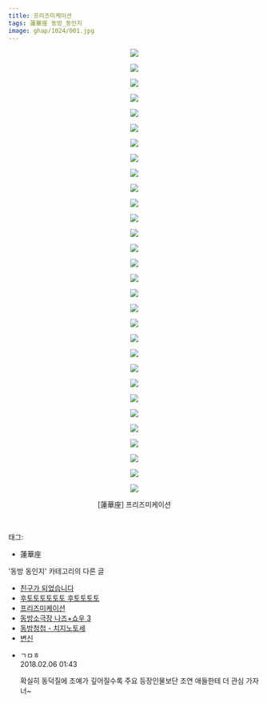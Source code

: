 ```yaml
---
title: 프리즈미케이션
tags: 蓮華座 동방_동인지
image: ghap/1024/001.jpg
---
```

<div class="article">
<p style="text-align: center; clear: none; float: none;"><img src="{{ site.nasurl }}/ghap/1024/001.jpg"/></p>
<p style="text-align: center; clear: none; float: none;"><img src="{{ site.nasurl }}/ghap/1024/002.jpg"/></p>
<p style="text-align: center; clear: none; float: none;"><img src="{{ site.nasurl }}/ghap/1024/003.jpg"/></p>
<p style="text-align: center; clear: none; float: none;"><img src="{{ site.nasurl }}/ghap/1024/004.jpg"/></p>
<p style="text-align: center; clear: none; float: none;"><img src="{{ site.nasurl }}/ghap/1024/005.jpg"/></p>
<p style="text-align: center; clear: none; float: none;"><img src="{{ site.nasurl }}/ghap/1024/006.jpg"/></p>
<p style="text-align: center; clear: none; float: none;"><img src="{{ site.nasurl }}/ghap/1024/007.jpg"/></p>
<p style="text-align: center; clear: none; float: none;"><img src="{{ site.nasurl }}/ghap/1024/008.jpg"/></p>
<p style="text-align: center; clear: none; float: none;"><img src="{{ site.nasurl }}/ghap/1024/009.jpg"/></p>
<p style="text-align: center; clear: none; float: none;"><img src="{{ site.nasurl }}/ghap/1024/010.jpg"/></p>
<p style="text-align: center; clear: none; float: none;"><img src="{{ site.nasurl }}/ghap/1024/011.jpg"/></p>
<p style="text-align: center; clear: none; float: none;"><img src="{{ site.nasurl }}/ghap/1024/012.jpg"/></p>
<p style="text-align: center; clear: none; float: none;"><img src="{{ site.nasurl }}/ghap/1024/013.jpg"/></p>
<p style="text-align: center; clear: none; float: none;"><img src="{{ site.nasurl }}/ghap/1024/014.jpg"/></p>
<p style="text-align: center; clear: none; float: none;"><img src="{{ site.nasurl }}/ghap/1024/015.jpg"/></p>
<p style="text-align: center; clear: none; float: none;"><img src="{{ site.nasurl }}/ghap/1024/016.jpg"/></p>
<p style="text-align: center; clear: none; float: none;"><img src="{{ site.nasurl }}/ghap/1024/017.jpg"/></p>
<p style="text-align: center; clear: none; float: none;"><img src="{{ site.nasurl }}/ghap/1024/018.jpg"/></p>
<p style="text-align: center; clear: none; float: none;"><img src="{{ site.nasurl }}/ghap/1024/019.jpg"/></p>
<p style="text-align: center; clear: none; float: none;"><img src="{{ site.nasurl }}/ghap/1024/020.jpg"/></p>
<p style="text-align: center; clear: none; float: none;"><img src="{{ site.nasurl }}/ghap/1024/021.jpg"/></p>
<p style="text-align: center; clear: none; float: none;"><img src="{{ site.nasurl }}/ghap/1024/022.jpg"/></p>
<p style="text-align: center; clear: none; float: none;"><img src="{{ site.nasurl }}/ghap/1024/023.jpg"/></p>
<p style="text-align: center; clear: none; float: none;"><img src="{{ site.nasurl }}/ghap/1024/024.jpg"/></p>
<p style="text-align: center; clear: none; float: none;"><img src="{{ site.nasurl }}/ghap/1024/025.jpg"/></p>
<p style="text-align: center; clear: none; float: none;"><img src="{{ site.nasurl }}/ghap/1024/026.jpg"/></p>
<p style="text-align: center; clear: none; float: none;"><img src="{{ site.nasurl }}/ghap/1024/027.jpg"/></p>
<p style="text-align: center; clear: none; float: none;"><img src="{{ site.nasurl }}/ghap/1024/028.jpg"/></p>
<p style="text-align: center; clear: none; float: none;"><img src="{{ site.nasurl }}/ghap/1024/029.jpg"/></p>
<p style="text-align: center; clear: none; float: none;"><img src="{{ site.nasurl }}/ghap/1024/030.jpg"/></p>
<p style="text-align: center; clear: none; float: none;">[蓮華座] 프리즈미케이션</p>
<p><br/></p>
</div><div class="tagTrail">
<p>태그: </p>
<ul>
<li>蓮華座</li>
</ul>
</div><div class="another">
<p>'동방 동인지' 카테고리의 다른 글</p>
<ul>
<li><a href="/2016-07-23-ghap_1026">친구가 되었습니다</a></li>
<li><a href="/2016-07-23-ghap_1025">후토토토토토토 후토토토토</a></li>
<li><a href="/2016-07-23-ghap_1024">프리즈미케이션</a></li>
<li><a href="/2016-07-22-ghap_1023">동방소극장 나즈+쇼우 3</a></li>
<li><a href="/2016-07-22-ghap_1022">동방청첩 - 치지노토세</a></li>
<li><a href="/2016-07-22-ghap_1021">변신</a></li>
</ul>
</div><div class="cb_module cb_fluid">
<div class="cb_wrt cb_profile">
<div class="comment">
<ul>
<li class="cb_thumb_off" id="comment15193218">
<div class="cb_comment_area">
<div class="cb_info_area">
<div class="cb_section">
<span class="cb_nick_name">ㄱㅁㅎ</span>
</div>
<div class="cb_section">
<span class="cb_date">2018.02.06 01:43 </span>
</div>
</div>
<div class="cb_dsc_comment">
<p class="cb_dsc">
											확실히 동덕질에 조예가 깊어질수록 주요 등장인물보단 조연 애들한테 더 관심 가자너~
										</p>
</div>
</div></li>
</ul>
</div>
</div><!-- commentList close -->
</div>